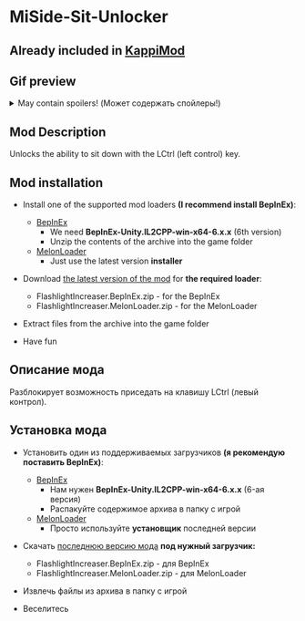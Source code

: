 # MiSide-Sit-Unlocker

## Already included in [KappiMod](https://github.com/MrSago/MiSide-KappiMod)

## Gif preview

<details>
  <summary>May contain spoilers! (Может содержать спойлеры!)</summary>
    <img src="./img/preview.gif" alt="gif preview">
</details>

## Mod Description

Unlocks the ability to sit down with the LCtrl (left control) key.

## Mod installation

- Install one of the supported mod loaders **(I recommend install BepInEx)**:

  - [BepInEx](https://github.com/BepInEx/BepInEx/releases)
    - We need **BepInEx-Unity.IL2CPP-win-x64-6.x.x** (6th version)
    - Unzip the contents of the archive into the game folder
  - [MelonLoader](https://github.com/LavaGang/MelonLoader/releases)
    - Just use the latest version **installer**

- Download [the latest version of the mod](https://github.com/MrSago/MiSide-Sit-Unlocker/releases/latest) for **the required loader**:

  - FlashlightIncreaser.BepInEx.zip - for the BepInEx
  - FlashlightIncreaser.MelonLoader.zip - for the MelonLoader

- Extract files from the archive into the game folder

- Have fun

## Описание мода

Разблокирует возможность приседать на клавишу LCtrl (левый контрол).

## Установка мода

- Установить один из поддерживаемых загрузчиков **(я рекомендую поставить BepInEx)**:

  - [BepInEx](https://github.com/BepInEx/BepInEx/releases)
    - Нам нужен **BepInEx-Unity.IL2CPP-win-x64-6.x.x** (6-ая версия)
    - Распакуйте содержимое архива в папку с игрой
  - [MelonLoader](https://github.com/LavaGang/MelonLoader/releases)
    - Просто используйте **установщик** последней версии

- Скачать [последнюю версию мода](https://github.com/MrSago/MiSide-Sit-Unlocker/releases/latest) **под нужный загрузчик:**

  - FlashlightIncreaser.BepInEx.zip - для BepInEx
  - FlashlightIncreaser.MelonLoader.zip - для MelonLoader

- Извлечь файлы из архива в папку с игрой

- Веселитесь
